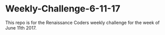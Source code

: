 # Weekly-Challenge-6-11-17
This repo is for the Renaissance Coders weekly challenge for the week of June 11th 2017.
